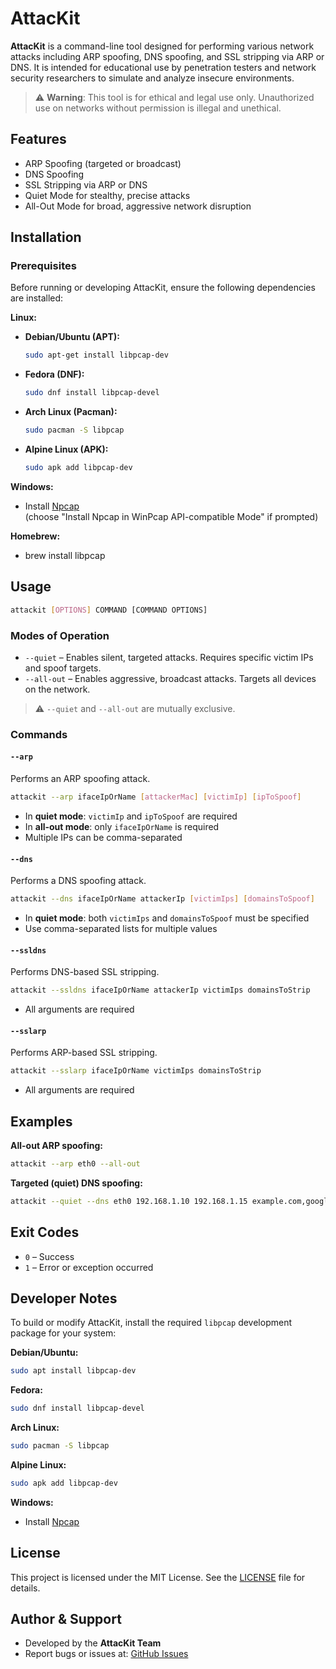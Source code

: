 # AttacKit

**AttacKit** is a command-line tool designed for performing various network attacks including ARP spoofing, DNS spoofing, and SSL stripping via ARP or DNS. It is intended for educational use by penetration testers and network security researchers to simulate and analyze insecure environments.

> ⚠️ **Warning**: This tool is for ethical and legal use only. Unauthorized use on networks without permission is illegal and unethical.

## Features

- ARP Spoofing (targeted or broadcast)
- DNS Spoofing
- SSL Stripping via ARP or DNS
- Quiet Mode for stealthy, precise attacks
- All-Out Mode for broad, aggressive network disruption

## Installation

### Prerequisites

Before running or developing AttacKit, ensure the following dependencies are installed:

**Linux:**

- **Debian/Ubuntu (APT):**
  ```bash
  sudo apt-get install libpcap-dev
  ```

- **Fedora (DNF):**
  ```bash
  sudo dnf install libpcap-devel
  ```

- **Arch Linux (Pacman):**
  ```bash
  sudo pacman -S libpcap
  ```

- **Alpine Linux (APK):**
  ```bash
  sudo apk add libpcap-dev
  ```

**Windows:**

- Install [Npcap](https://nmap.org/npcap/)  
  (choose "Install Npcap in WinPcap API-compatible Mode" if prompted)

**Homebrew:**
- brew install libpcap

## Usage

```bash
attackit [OPTIONS] COMMAND [COMMAND OPTIONS]
```

### Modes of Operation

- `--quiet` – Enables silent, targeted attacks. Requires specific victim IPs and spoof targets.
- `--all-out` – Enables aggressive, broadcast attacks. Targets all devices on the network.

> ⚠️ `--quiet` and `--all-out` are mutually exclusive.

### Commands

#### `--arp`

Performs an ARP spoofing attack.

```bash
attackit --arp ifaceIpOrName [attackerMac] [victimIp] [ipToSpoof]
```

- In **quiet mode**: `victimIp` and `ipToSpoof` are required
- In **all-out mode**: only `ifaceIpOrName` is required
- Multiple IPs can be comma-separated

#### `--dns`

Performs a DNS spoofing attack.

```bash
attackit --dns ifaceIpOrName attackerIp [victimIps] [domainsToSpoof]
```

- In **quiet mode**: both `victimIps` and `domainsToSpoof` must be specified
- Use comma-separated lists for multiple values

#### `--ssldns`

Performs DNS-based SSL stripping.

```bash
attackit --ssldns ifaceIpOrName attackerIp victimIps domainsToStrip
```

- All arguments are required

#### `--sslarp`

Performs ARP-based SSL stripping.

```bash
attackit --sslarp ifaceIpOrName victimIps domainsToStrip
```

- All arguments are required

## Examples

**All-out ARP spoofing:**
```bash
attackit --arp eth0 --all-out
```

**Targeted (quiet) DNS spoofing:**
```bash
attackit --quiet --dns eth0 192.168.1.10 192.168.1.15 example.com,google.com
```

## Exit Codes

- `0` – Success
- `1` – Error or exception occurred

## Developer Notes

To build or modify AttacKit, install the required `libpcap` development package for your system:

**Debian/Ubuntu:**
```bash
sudo apt install libpcap-dev
```

**Fedora:**
```bash
sudo dnf install libpcap-devel
```

**Arch Linux:**
```bash
sudo pacman -S libpcap
```

**Alpine Linux:**
```bash
sudo apk add libpcap-dev
```

**Windows:**
- Install [Npcap](https://nmap.org/npcap/)

## License

This project is licensed under the MIT License. See the [LICENSE](LICENSE) file for details.

## Author & Support

- Developed by the **AttacKit Team**
- Report bugs or issues at: [GitHub Issues](https://github.com/Schnitzels-tue/AttacKit/issues)
